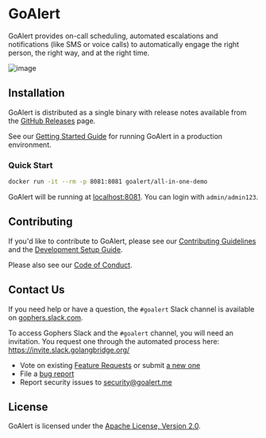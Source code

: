 # GoAlert

GoAlert provides on-call scheduling, automated escalations and notifications (like SMS or voice calls) to automatically engage the right person, the right way, and at the right time.

![image](https://user-images.githubusercontent.com/11381794/78996595-889b7400-7b0a-11ea-90e9-dd10b0116b1a.png)

## Installation

GoAlert is distributed as a single binary with release notes available from the [GitHub Releases](https://github.com/target/goalert/releases) page.

See our [Getting Started Guide](./docs/getting-started.md) for running GoAlert in a production environment.

### Quick Start

```bash
docker run -it --rm -p 8081:8081 goalert/all-in-one-demo
```

GoAlert will be running at [localhost:8081](http://localhost:8081). You can login with `admin/admin123`.

## Contributing

If you'd like to contribute to GoAlert, please see our [Contributing Guidelines](./CONTRIBUTING.md) and the [Development Setup Guide](./docs/development-setup.md).

Please also see our [Code of Conduct](./CODE_OF_CONDUCT.md).

## Contact Us

If you need help or have a question, the `#goalert` Slack channel is available on [gophers.slack.com](https://gophers.slack.com/messages/goalert/).

To access Gophers Slack and the `#goalert` channel, you will need an invitation. You request one through the automated process here: https://invite.slack.golangbridge.org/

- Vote on existing [Feature Requests](https://github.com/target/goalert/issues?q=is%3Aopen+label%3Aenhancement+sort%3Areactions-%2B1-desc) or submit [a new one](https://github.com/target/goalert/issues/new)
- File a [bug report](https://github.com/target/goalert/issues)
- Report security issues to security@goalert.me

## License

GoAlert is licensed under the [Apache License, Version 2.0](./LICENSE.md).
